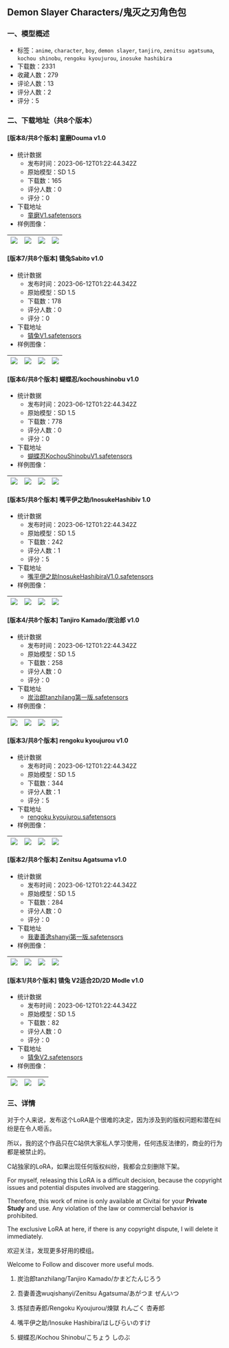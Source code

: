 ## Demon Slayer Characters/鬼灭之刃角色包
### 一、模型概述

- 标签：`anime`, `character`, `boy`, `demon slayer`, `tanjiro`, `zenitsu agatsuma`, `kochou shinobu`, `rengoku kyoujurou`, `inosuke hashibira`
- 下载数：2331
- 收藏人数：279
- 评论人数：13
- 评分人数：2
- 评分：5

### 二、下载地址（共8个版本）

#### [版本8/共8个版本] 童磨Douma v1.0

- 统计数据
  - 发布时间：2023-06-12T01:22:44.342Z
  - 原始模型：SD 1.5
  - 下载数：165
  - 评分人数：0
  - 评分：0
- 下载地址
  - [童磨V1.safetensors](https://civitai.com/api/download/models/94188)
- 样例图像：

| <img src="https://image.civitai.com/xG1nkqKTMzGDvpLrqFT7WA/ffd8d592-4269-4123-a52d-d9811f55a129/width=450/1115481.jpeg" /> | <img src="https://image.civitai.com/xG1nkqKTMzGDvpLrqFT7WA/3a21d844-ea74-4109-9ad6-c224e8f5e5bd/width=450/1115479.jpeg" /> | <img src="https://image.civitai.com/xG1nkqKTMzGDvpLrqFT7WA/55f55708-516e-4446-ad18-a2e60a4ff7ba/width=450/1115480.jpeg" /> | <img src="https://image.civitai.com/xG1nkqKTMzGDvpLrqFT7WA/a6cab480-d98b-4aef-924a-77956f933cf0/width=450/1115482.jpeg" /> |
| ---- | ---- | ---- | ---- |

#### [版本7/共8个版本] 锖兔Sabito v1.0

- 统计数据
  - 发布时间：2023-06-12T01:22:44.342Z
  - 原始模型：SD 1.5
  - 下载数：178
  - 评分人数：0
  - 评分：0
- 下载地址
  - [锖兔V1.safetensors](https://civitai.com/api/download/models/90018)
- 样例图像：

| <img src="https://image.civitai.com/xG1nkqKTMzGDvpLrqFT7WA/ec9fdf76-51d8-4dd4-bea6-3f78acfbe827/width=450/1043487.jpeg" /> | <img src="https://image.civitai.com/xG1nkqKTMzGDvpLrqFT7WA/d5f61975-97b1-46ee-863b-eb97a5695ed2/width=450/1043482.jpeg" /> | <img src="https://image.civitai.com/xG1nkqKTMzGDvpLrqFT7WA/86bec724-7069-4bd7-8a22-623690e9c7a1/width=450/1043486.jpeg" /> | <img src="https://image.civitai.com/xG1nkqKTMzGDvpLrqFT7WA/399bdc0e-5f1f-4de1-a325-e2c726180700/width=450/1043485.jpeg" /> |
| ---- | ---- | ---- | ---- |

#### [版本6/共8个版本] 蝴蝶忍/kochoushinobu v1.0

- 统计数据
  - 发布时间：2023-06-12T01:22:44.342Z
  - 原始模型：SD 1.5
  - 下载数：778
  - 评分人数：0
  - 评分：0
- 下载地址
  - [蝴蝶忍KochouShinobuV1.safetensors](https://civitai.com/api/download/models/59996)
- 样例图像：

| <img src="https://image.civitai.com/xG1nkqKTMzGDvpLrqFT7WA/f910fb95-7eb5-4ec8-ba73-3d8bc3b3d400/width=450/654765.jpeg" /> | <img src="https://image.civitai.com/xG1nkqKTMzGDvpLrqFT7WA/ffe8ed4a-3f38-4ff9-8c10-ee26c47d3900/width=450/654761.jpeg" /> | <img src="https://image.civitai.com/xG1nkqKTMzGDvpLrqFT7WA/c0e19789-56a7-4d54-c2bf-096ae44ce800/width=450/654766.jpeg" /> | <img src="https://image.civitai.com/xG1nkqKTMzGDvpLrqFT7WA/659ec277-f013-47c5-621d-3f6797069900/width=450/654771.jpeg" /> |
| ---- | ---- | ---- | ---- |

#### [版本5/共8个版本] 嘴平伊之助/InosukeHashibiv 1.0

- 统计数据
  - 发布时间：2023-06-12T01:22:44.342Z
  - 原始模型：SD 1.5
  - 下载数：242
  - 评分人数：1
  - 评分：5
- 下载地址
  - [嘴平伊之助InosukeHashibiraV1.0.safetensors](https://civitai.com/api/download/models/59860)
- 样例图像：

| <img src="https://image.civitai.com/xG1nkqKTMzGDvpLrqFT7WA/7f2601df-1685-4e49-b4bf-7618c25b6a00/width=450/653335.jpeg" /> | <img src="https://image.civitai.com/xG1nkqKTMzGDvpLrqFT7WA/004f3dbb-1f09-4c84-7768-c63e8a86ca00/width=450/653336.jpeg" /> | <img src="https://image.civitai.com/xG1nkqKTMzGDvpLrqFT7WA/5688d4f4-1870-4d7a-bed8-04335dad3f00/width=450/653386.jpeg" /> | <img src="https://image.civitai.com/xG1nkqKTMzGDvpLrqFT7WA/34406deb-4b7b-4d71-70e8-c43042d34d00/width=450/653334.jpeg" /> |
| ---- | ---- | ---- | ---- |

#### [版本4/共8个版本] Tanjiro Kamado/炭治郎 v1.0

- 统计数据
  - 发布时间：2023-06-12T01:22:44.342Z
  - 原始模型：SD 1.5
  - 下载数：258
  - 评分人数：0
  - 评分：0
- 下载地址
  - [炭治郎tanzhilang第一版.safetensors](https://civitai.com/api/download/models/35514)
- 样例图像：

| <img src="https://image.civitai.com/xG1nkqKTMzGDvpLrqFT7WA/7d9de377-74d2-40b8-576a-888d68b19400/width=450/428113.jpeg" /> | <img src="https://image.civitai.com/xG1nkqKTMzGDvpLrqFT7WA/64aba189-817f-477b-80db-6b540d68d7ce/width=450/1303134.jpeg" /> | <img src="https://image.civitai.com/xG1nkqKTMzGDvpLrqFT7WA/6ee01767-fd86-45d6-2ba7-e4f1cad0a900/width=450/428111.jpeg" /> | <img src="https://image.civitai.com/xG1nkqKTMzGDvpLrqFT7WA/933907aa-71ca-47c7-2af3-4e68aeb5a000/width=450/428110.jpeg" /> |
| ---- | ---- | ---- | ---- |

#### [版本3/共8个版本] rengoku kyoujurou v1.0

- 统计数据
  - 发布时间：2023-06-12T01:22:44.342Z
  - 原始模型：SD 1.5
  - 下载数：344
  - 评分人数：1
  - 评分：5
- 下载地址
  - [rengoku kyoujurou.safetensors](https://civitai.com/api/download/models/50331)
- 样例图像：

| <img src="https://image.civitai.com/xG1nkqKTMzGDvpLrqFT7WA/72897b56-1eb4-4630-1d73-4fc7ae5f3600/width=450/541422.jpeg" /> | <img src="https://image.civitai.com/xG1nkqKTMzGDvpLrqFT7WA/4a05703d-7839-4466-d8b3-4a83a865ac00/width=450/541413.jpeg" /> | <img src="https://image.civitai.com/xG1nkqKTMzGDvpLrqFT7WA/8bc532c5-9b49-447d-9909-eafac670cf00/width=450/541417.jpeg" /> | <img src="https://image.civitai.com/xG1nkqKTMzGDvpLrqFT7WA/f038bcbf-ba69-4ba5-0909-c2ddcb15ff00/width=450/541415.jpeg" /> |
| ---- | ---- | ---- | ---- |

#### [版本2/共8个版本] Zenitsu Agatsuma v1.0

- 统计数据
  - 发布时间：2023-06-12T01:22:44.342Z
  - 原始模型：SD 1.5
  - 下载数：284
  - 评分人数：0
  - 评分：0
- 下载地址
  - [我妻善逸shanyi第一版.safetensors](https://civitai.com/api/download/models/48994)
- 样例图像：

| <img src="https://image.civitai.com/xG1nkqKTMzGDvpLrqFT7WA/de330f25-bb5a-4af4-5451-c0aec5008900/width=450/527156.jpeg" /> | <img src="https://image.civitai.com/xG1nkqKTMzGDvpLrqFT7WA/2bcd7f90-7624-4b1e-200e-c0106090da00/width=450/527155.jpeg" /> | <img src="https://image.civitai.com/xG1nkqKTMzGDvpLrqFT7WA/c9cadfb9-d0c1-4be5-3fcb-92fdba913a00/width=450/529811.jpeg" /> | <img src="https://image.civitai.com/xG1nkqKTMzGDvpLrqFT7WA/5537ea4e-b886-49af-a815-1ae1f9efd000/width=450/527159.jpeg" /> |
| ---- | ---- | ---- | ---- |

#### [版本1/共8个版本] 锖兔 V2适合2D/2D Modle v1.0

- 统计数据
  - 发布时间：2023-06-12T01:22:44.342Z
  - 原始模型：SD 1.5
  - 下载数：82
  - 评分人数：0
  - 评分：0
- 下载地址
  - [锖兔V2.safetensors](https://civitai.com/api/download/models/90022)
- 样例图像：

| <img src="https://image.civitai.com/xG1nkqKTMzGDvpLrqFT7WA/1578a332-c4f3-47e8-b067-875a5b040388/width=450/1043538.jpeg" /> | <img src="https://image.civitai.com/xG1nkqKTMzGDvpLrqFT7WA/c56f3224-3732-45ff-a05d-ec1d05ae5fe6/width=450/1043690.jpeg" /> | <img src="https://image.civitai.com/xG1nkqKTMzGDvpLrqFT7WA/00f7fcf8-581b-429f-9de7-c41e920ae76d/width=450/1043682.jpeg" /> |
| ---- | ---- | ---- |


### 三、详情
<p>对于个人来说，发布这个LoRA是个很难的决定，因为涉及到的版权问题和潜在纠纷是在令人咂舌。</p><p>所以，我的这个作品只在C站供大家私人学习使用，任何违反法律的，商业的行为都是被禁止的。</p><p>C站独家的LoRA，如果出现任何版权纠纷，我都会立刻删除下架。</p><p></p><p>For myself, releasing this LoRA is a difficult decision, because the copyright issues and potential disputes involved are staggering.</p><p>Therefore, this work of mine is only available at Civitai for your <strong>Private Study</strong> and use. Any violation of the law or commercial behavior is prohibited.</p><p>The exclusive LoRA at here, if there is any copyright dispute, I will delete it immediately.</p><p></p><p>欢迎关注，发现更多好用的模组。</p><p>Welcome to Follow and discover more useful mods.</p><p></p><ol><li><p>炭治郎tanzhilang/Tanjiro Kamado/かまどたんじろう</p></li><li><p>吾妻善逸wuqishanyi/Zenitsu Agatsuma/あがつま ぜんいつ</p></li><li><p>炼狱杏寿郎/Rengoku Kyoujurou/煉獄 れんごく 杏寿郎</p></li><li><p>嘴平伊之助/Inosuke Hashibira/はしびらいのすけ</p></li><li><p>蝴蝶忍/Kochou Shinobu/こちょう しのぶ</p></li></ol>